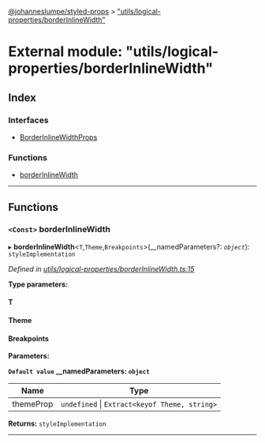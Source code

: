 [@johanneslumpe/styled-props](../README.md) > ["utils/logical-properties/borderInlineWidth"](../modules/_utils_logical_properties_borderinlinewidth_.md)

# External module: "utils/logical-properties/borderInlineWidth"

## Index

### Interfaces

* [BorderInlineWidthProps](../interfaces/_utils_logical_properties_borderinlinewidth_.borderinlinewidthprops.md)

### Functions

* [borderInlineWidth](_utils_logical_properties_borderinlinewidth_.md#borderinlinewidth)

---

## Functions

<a id="borderinlinewidth"></a>

### `<Const>` borderInlineWidth

▸ **borderInlineWidth**<`T`,`Theme`,`Breakpoints`>(__namedParameters?: *`object`*): `styleImplementation`

*Defined in [utils/logical-properties/borderInlineWidth.ts:15](https://github.com/johanneslumpe/styled-props/blob/8e709f1/src/utils/logical-properties/borderInlineWidth.ts#L15)*

**Type parameters:**

#### T 
#### Theme 
#### Breakpoints 
**Parameters:**

**`Default value` __namedParameters: `object`**

| Name | Type |
| ------ | ------ |
| themeProp | `undefined` \| `Extract<keyof Theme, string>` |

**Returns:** `styleImplementation`

___

